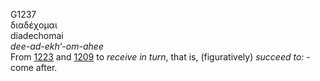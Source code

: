 <body>
  <p>G1237<br>  διαδέχομαι  <br> diadechomai  <br><i>dee-ad-ekh‘-om-ahee </i><br>From <a href="g1223.htm">1223</a> and <a href="g1209.htm">1209</a>  to <i>receive</i> <i>in</i> <i>turn</i>, that is, (figuratively) <i>succeed</i> <i>to:</i> - come after.<br></p>
 </body>